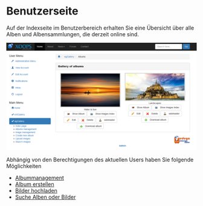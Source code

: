 # Benutzerseite

Auf der Indexseite im Benutzerbereich erhalten Sie eine Übersicht über alle Alben und Albensammlungen, die derzeit online sind.

![](../../.gitbook/assets/index1.png)

Abhängig von den Berechtigungen des aktuellen Users haben Sie folgende Möglichkeiten

* [Albummanagement](album_management.md)
* [Album erstellen](album_create.md)
* [Bilder hochladen](upload_images.md)
* [Suche Alben oder Bilder](search.md)

